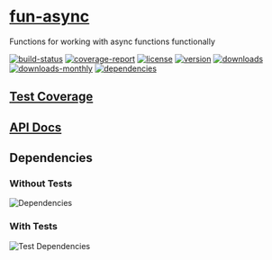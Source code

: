 # [fun-async](https://bagrounds.gitlab.io/fun-async)

Functions for working with async functions functionally

[![build-status](https://gitlab.com/bagrounds/fun-async/badges/master/build.svg)](https://gitlab.com/bagrounds/fun-async/commits/master)
[![coverage-report](https://gitlab.com/bagrounds/fun-async/badges/master/coverage.svg)](https://gitlab.com/bagrounds/fun-async/commits/master)
[![license](https://img.shields.io/npm/l/fun-async.svg)](https://www.npmjs.com/package/fun-async)
[![version](https://img.shields.io/npm/v/fun-async.svg)](https://www.npmjs.com/package/fun-async)
[![downloads](https://img.shields.io/npm/dt/fun-async.svg)](https://www.npmjs.com/package/fun-async)
[![downloads-monthly](https://img.shields.io/npm/dm/fun-async.svg)](https://www.npmjs.com/package/fun-async)
[![dependencies](https://david-dm.org/bagrounds/fun-async/status.svg)](https://david-dm.org/bagrounds/fun-async)

## [Test Coverage](https://bagrounds.gitlab.io/fun-async/coverage/lcov-report/index.html)

## [API Docs](https://bagrounds.gitlab.io/fun-async/index.html)

## Dependencies

### Without Tests

![Dependencies](https://bagrounds.gitlab.io/fun-async/img/dependencies.svg)

### With Tests

![Test Dependencies](https://bagrounds.gitlab.io/fun-async/img/dependencies-test.svg)

